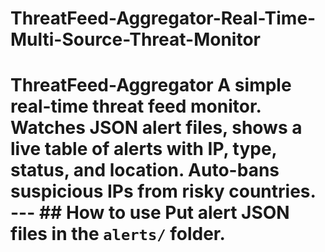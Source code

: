 # ThreatFeed-Aggregator-Real-Time-Multi-Source-Threat-Monitor
# ThreatFeed-Aggregator  A simple real-time threat feed monitor. Watches JSON alert files, shows a live table of alerts with IP, type, status, and location. Auto-bans suspicious IPs from risky countries.  ---  ## How to use  Put alert JSON files in the `alerts/` folder.   
